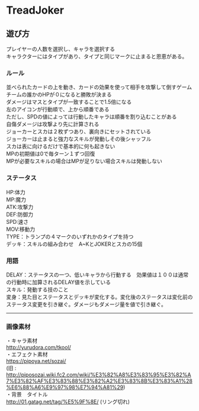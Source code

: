 # TreadJoker

## 遊び方
プレイヤーの人数を選択し、キャラを選択する  
キャラクターにはタイプがあり、タイプと同じマークに止まると恩恵がある。


### ルール
並べられたカードの上を動き、カードの効果を使って相手を攻撃して倒すゲーム  
チームの誰かのHPが０になると勝敗が決まる  
ダメージはマスとタイプが一致することで1.5倍になる  
左のアイコンが行動順で、上から順番である  
ただし、SPDの値によっては行動したキャラは順番を割り込むことがある  
自傷ダメージは攻撃より先に計算される  
ジョーカーとスカは２枚ずつあり、裏向きにセットされている  
ジョーカーは止まると強力なスキルが発動しその後シャッフル  
スカは表に向けるだけで基本的に何も起きない  
MPの初期値は0で毎ターン１ずつ回復  
MPが必要なスキルの場合はMPが足りない場合スキルは発動しない

### ステータス
HP:体力  
MP:魔力  
ATK:攻撃力  
DEF:防御力  
SPD:速さ  
MOV:移動力  
TYPE：トランプの４マークのいずれかのタイプを持つ  
デッキ：スキルの組み合わせ　A~KとJOKERとスカの15個

### 用語
DELAY：ステータスの一つ、低いキャラから行動する　効果値は１００は通常の行動時に加算されるDELAY値を示している  
スキル：発動する技のこと  
変身：見た目とステータスとデッキが変化する。変化後のステータスは変化前のステータス変更を引き継ぐ。ダメージもダメージ量を値で引き継ぐ。

***

### 画像素材
・キャラ素材  
http://yurudora.com/tkool/  
・エフェクト素材  
https://pipoya.net/sozai/  
(旧 : http://piposozai.wiki.fc2.com/wiki/%E3%82%A8%E3%83%95%E3%82%A7%E3%82%AF%E3%83%88%E3%82%A2%E3%83%8B%E3%83%A1%28%E6%88%A6%E9%97%98%E7%94%A81%29)  
・背景　タイトル  
http://01.gatag.net/tag/%E5%9F%8E/ (リング切れ)
